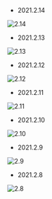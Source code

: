 - 2021.2.14

![2.14](https://xtj2020.top/webimg/练字/2021-2/2021-2-14.jpg)

- 2021.2.13

![2.13](https://xtj2020.top/webimg/练字/2021-2/2021-2-13.jpg)

- 2021.2.12

![2.12](https://xtj2020.top/webimg/练字/2021-2/2021-2-12.jpg)

- 2021.2.11

![2.11](https://xtj2020.top/webimg/练字/2021-2/2021-2-11.jpg)
- 2021.2.10

![2.10](https://xtj2020.top/webimg/练字/2021-2/2021-2-10.jpg)

- 2021.2.9

![2.9](https://xtj2020.top/webimg/练字/2021-2/2021-2-9.jpg)

- 2021.2.8

![2.8](https://xtj2020.top/webimg/练字/2021-2/2021-2-8.jpg)
